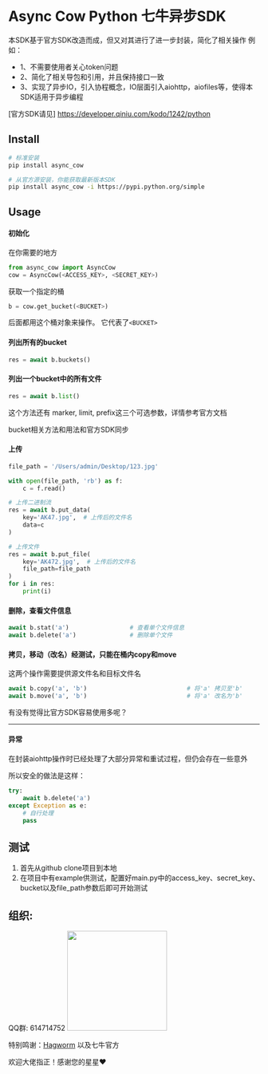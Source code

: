 # Async Cow Python 七牛异步SDK

本SDK基于官方SDK改造而成，但又对其进行了进一步封装，简化了相关操作
例如：
- 1、不需要使用者关心token问题
- 2、简化了相关导包和引用，并且保持接口一致
- 3、实现了异步IO，引入协程概念，IO层面引入aiohttp，aiofiles等，使得本SDK适用于异步编程

[官方SDK请见] https://developer.qiniu.com/kodo/1242/python

## Install

```bash
# 标准安装
pip install async_cow

# 从官方源安装，你能获取最新版本SDK
pip install async_cow -i https://pypi.python.org/simple
```


## Usage

#### 初始化

在你需要的地方
```python
from async_cow import AsyncCow
cow = AsyncCow(<ACCESS_KEY>, <SECRET_KEY>)
```
获取一个指定的桶
```python
b = cow.get_bucket(<BUCKET>)
```

后面都用这个桶对象来操作。 它代表了`<BUCKET>`

#### 列出所有的bucket
```python
res = await b.buckets()
```

#### 列出一个bucket中的所有文件
```python
res = await b.list()
```
这个方法还有 marker, limit, prefix这三个可选参数，详情参考官方文档

bucket相关方法和用法和官方SDK同步

#### 上传

```python
file_path = '/Users/admin/Desktop/123.jpg'

with open(file_path, 'rb') as f:
    c = f.read()

# 上传二进制流
res = await b.put_data(
    key='AK47.jpg',  # 上传后的文件名
    data=c
)

# 上传文件
res = await b.put_file(
    key='AK472.jpg',  # 上传后的文件名
    file_path=file_path
)
for i in res:
    print(i)

```


#### 删除，查看文件信息
```python
await b.stat('a')                 # 查看单个文件信息
await b.delete('a')               # 删除单个文件
```


#### 拷贝，移动（改名）经测试，只能在桶内copy和move

这两个操作需要提供源文件名和目标文件名

```python
await b.copy('a', 'b')                            # 将'a' 拷贝至'b'
await b.move('a', 'b')                            # 将'a' 改名为'b'
```

有没有觉得比官方SDK容易使用多呢？

--------

#### 异常

在封装aiohttp操作时已经处理了大部分异常和重试过程，但仍会存在一些意外

所以安全的做法是这样：

```python
try:
    await b.delete('a')
except Exception as e:
    # 自行处理
    pass
```


## 测试

1.  首先从github clone项目到本地
2.  在项目中有example供测试，配置好main.py中的access_key、secret_key、bucket以及file_path参数后即可开始测试


## 组织:
  QQ群: 614714752
  <img src='https://gitee.com/xixigroup/async_cow/raw/master/images/qq.jpeg' width='200'>

特别鸣谢：[Hagworm](https://gitee.com/wsb310/hagworm) 以及七牛官方

欢迎大佬指正！感谢您的星星❤